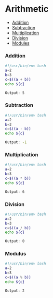 # Arithmetic

* [Addition](#addition)
* [Subtraction](#subtraction)
* [Multiplication](#multiplication)
* [Division](#division)
* [Modules](#modulus)

### Addition
```bash
#!/usr/bin/env bash
a=2
b=3
c=$((a + b))
echo ${c}

Output: 5
```

### Subtraction
```bash
#!/usr/bin/env bash
a=2
b=3
c=$((a - b))
echo ${c}

Output: -1
```

### Multiplication
```bash
#!/usr/bin/env bash
a=2
b=3
c=$((a * b))
echo ${c}

Output: 6
```

### Division
```bash
#!/usr/bin/env bash
a=2
b=3
c=$((a / b))
echo ${c}

Output: 0
```

### Modulus
```bash
#!/usr/bin/env bash
a=2
b=3
c=$((a % b))
echo ${c}

Output: 2
```